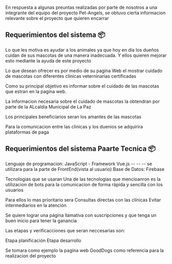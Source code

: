 En respuesta a algunas preuntas realizadas por parte de nosotros a una integrante del equipo del proyecto Pet-Angels, se obtuvo cierta informacion relevante sobre el proyecto que quieren encarrar


## Requerimientos del sistema   📦


Lo que les motiva es ayudar a los animales ya que hoy en día los dueños cuidan de sus mascotas de una manera inadecuada. Y ellos quieren mejorar esto mediante la ayuda de este proyecto

Lo que desean ofrecer es por medio de su pagina Web el mostrar cuidado de mascotas con diferentes clinicas veterninarias certificadas

Como su principal objetivo es informar sobre el cuidado de las mascotas que estran en la pagina web.

La informacion necesaria sobre el cuidado de mascotas la obtendran por parte de la ALcaldia Municipal de La Paz

Los principales beneficiarios seran los amantes de las mascotas

Para la comunicacion entre las clinicas y los duenios se adquirira plataformas de paga 

## Requerimientos del sistema  Paarte Tecnica 📦

Lenguaje de programacion: JavaScript - 
Framework Vue.js  -- -- -- se utilizara para la parte de FrontEnd(vista al usuario)
Base de Datos: Firebase

Tecnologias que se usaran
Una de las tecnologias que mencioanron es la utilizacion de bots para la comunicacion de forma rápida y sencilla con los usuarios 


Para ellos lo mas prioritario sera
Consultas directas con las clínicas
Evitar intermediarios en la atención

Se quiere lograr una página llamativa con suscripciones y que tenga un buen inicio para tener la ganancia

Las etapas y verificacciones que seran neccesarias son:

Etapa planificación
Etapa desarrollo

Se tomara como ejemplo la pagina web GoodDogs como referencia para la realizacion del proyecto



